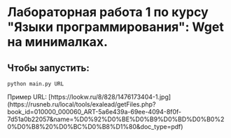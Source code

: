 <h1>Лабораторная работа 1 по курсу "Языки программирования": Wget на минималках.</h1>
<h2>Чтобы запустить:</h2>
<code>python main.py URL</code>
<p>Пример URL: [https://lookw.ru/8/828/1476173404-1.jpg](https://rusneb.ru/local/tools/exalead/getFiles.php?book_id=010000_000060_ART-5a6e439a-69ee-4094-8f0f-7d51a0b22057&name=%D0%92%D0%BE%D0%B9%D0%BD%D0%B0%20%D0%B8%20%D0%BC%D0%B8%D1%80&doc_type=pdf)</p>